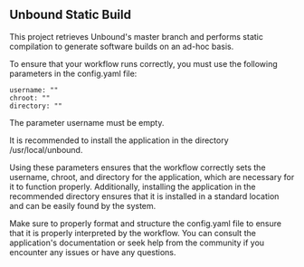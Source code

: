 ## Unbound Static Build
This project retrieves Unbound's master branch and performs static compilation to generate software builds on an ad-hoc basis.

To ensure that your workflow runs correctly, you must use the following parameters in the config.yaml file:

```
username: ""
chroot: ""
directory: ""
```
The parameter username must be empty.

It is recommended to install the application in the directory /usr/local/unbound.

Using these parameters ensures that the workflow correctly sets the username, chroot, and directory for the application, which are necessary for it to function properly. Additionally, installing the application in the recommended directory ensures that it is installed in a standard location and can be easily found by the system.

Make sure to properly format and structure the config.yaml file to ensure that it is properly interpreted by the workflow. You can consult the application's documentation or seek help from the community if you encounter any issues or have any questions.
